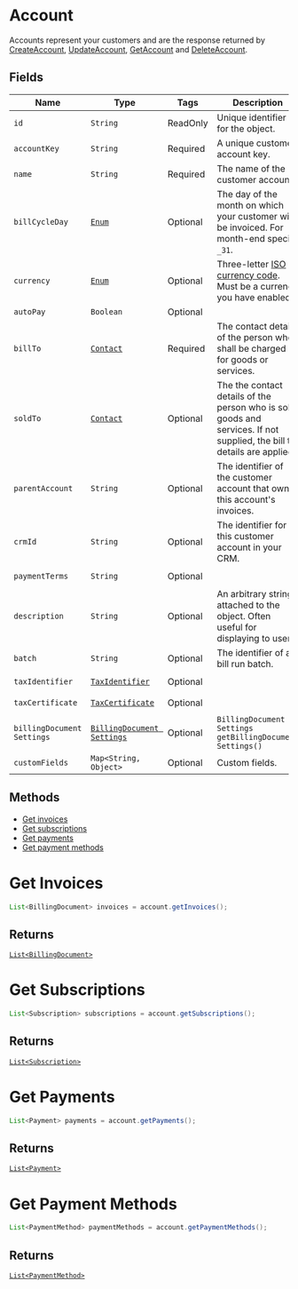 
# Account

Accounts represent your customers and are the response returned by [CreateAccount](/doc/account-api.md#create-account), [UpdateAccount](/doc/account-api.md#update-account), [GetAccount](/doc/account-api.md#get-account) and [DeleteAccount](/doc/account-api.md#delete-account).


## Fields

| Name | Type | Tags | Description | Getter |
|  --- | --- | --- | --- | --- |
| `id` | `String` | ReadOnly | Unique identifier for the object. | `String getId()` |
| `accountKey` | `String` | Required | A unique customer account key. | `String getAccountKey()`
| `name` | `String` | Required | The name of the customer account. | `String getName()`
| `billCycleDay` | [`Enum`](/doc/models/bill-cycle-day.md) | Optional | The day of the month on which your customer will be invoiced. For month-end specify `_31`. | `String getBillCycleDay()`
| `currency` | [`Enum`](/doc/models/currency.md) | Optional | Three-letter [ISO currency code](https://www.iso.org/iso-4217-currency-codes.html). Must be a currency you have enabled. | `String getCurrency()` |
| `autoPay` | `Boolean` | Optional | | `String getAutoPay()` |
| `billTo` | [`Contact`](/doc/models/contact.md) | Required | The contact details of the person who shall be charged for goods or services. | `Contact getBillTo()` |
| `soldTo` | [`Contact`](/doc/models/contact.md) | Optional | The the contact details of the person who is sold goods and services. If not supplied, the bill to details are applied.  | `Contact getSoldTo()` |
| `parentAccount` | `String` | Optional | The identifier of the customer account that owns this account's invoices. | `String getParentAccount()` |
| `crmId` | `String` | Optional | The identifier for this customer account in your CRM. | `String getCrmId()` |
| `paymentTerms` | `String` | Optional |  | `String getPaymentTerms()` |
| `description` | `String` | Optional | An arbitrary string attached to the object. Often useful for displaying to users. | `String getDescription()` |
| `batch` | `String` | Optional | The identifier of a bill run batch. | `String getBatch()` |
| `taxIdentifier` | [`TaxIdentifier`](/doc/models/tax-identifier.md) | Optional || `TaxIdentifier getTaxIdentifier()` |
| `taxCertificate` | [`TaxCertificate`](/doc/models/tax-certificate.md) | Optional || `TaxCertificate getTaxCertificate()` |
| `billingDocument Settings` | [`BillingDocument Settings`](/doc/models/billing-document-settings.md) | Optional | `BillingDocument Settings getBillingDocument Settings()` |
| `customFields` | `Map<String, Object>` | Optional | Custom fields. | `Map<String, Object> getCustomFields()`|

## Methods

* [Get invoices](/doc/models/account.md#get-invoices)
* [Get subscriptions](/doc/models/account.md#get-subscriptions)
* [Get payments](/doc/models/account.md#get-payments)
* [Get payment methods](/doc/models/account.md#get-payment-methods)


# Get Invoices


```java
List<BillingDocument> invoices = account.getInvoices();
```
## Returns

[`List<BillingDocument>`](/doc/models/billing-document.md)



# Get Subscriptions

```java
List<Subscription> subscriptions = account.getSubscriptions();
```

## Returns

[`List<Subscription>`](/doc/models/subscription.md)


# Get Payments

```java
List<Payment> payments = account.getPayments();
```

## Returns

[`List<Payment>`](/doc/models/payment.md)


# Get Payment Methods

```java
List<PaymentMethod> paymentMethods = account.getPaymentMethods();
```

## Returns

[`List<PaymentMethod>`](/doc/models/payment-method.md)
